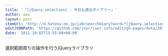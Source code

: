 ```yaml
---
title: '『[jQuery.selection] - 今日も適当ダイアリー』'
author: azu
layout: post
itemUrl: 'http://d.hatena.ne.jp/ja9/searchdiary?word=*[jQuery.selection]'
editJSONPath: 'https://github.com/jser/jser.info/edit/gh-pages/data/2011/10/index.json'
date: '2011-10-02T15:55:00+00:00'
---
```

選択範囲周りの操作を行うjQueryライブラリ
